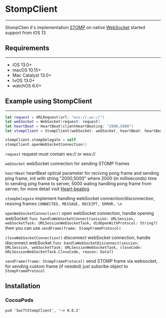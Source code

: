 # StompClient
---
StompClien it's implementation [STOMP](https://stomp.github.io) on native [WebSocket](https://developer.apple.com/documentation/foundation/urlsessionwebsockettask) started support from iOS 13

## Requirements
---
 - iOS 13.0+
 - macOS 10.15+
 - Mac Catalyst 13.0+
 - tvOS 13.0+
 - watchOS 6.0+
 
## Example using StompClient
---
```swift
let request = URLRequest(url: "wss://,ws://")
let webSocket = WebSocket(request: request)
let heartBeat = HeartBeat(clientHeartBeating: "2000,5000")
let stompClient = StompClient(webSocket: webSocket, heartBeat: heartBeat)

stompClient.stompDelegate = self
stompClient.openWebSocketConnection()
```

```request``` request must contain ws:// or wss://

```webSocket``` webSocket connection for sending STOMP frames

```heartBeat``` heartBeat optinal parameter for reciving pong frame and sending ping frame, init with string "2000,5000" where 2000 (in milliseconds) time to sending ping frame to server, 5000 wating handling pong frame from server, for more detail visit [Heart-beating](https://stomp.github.io/stomp-specification-1.2.html#Heart-beating)

```stompDelegate``` implement handling webSocket connection/disconnection, resiving frames ```CONNECTED, MESSAGE, RECEIPT, ERROR, \n```

```openWebSocketConnection()``` open webSocket connection, handle opening webSocket ```func handleWebSocketConnect(session: URLSession, webSocketTask: URLSessionWebSocketTask, didOpenWithProtocol: String?)``` then you can use ```sendFrame(frame: StompFrameProtocol)```

```closeWebSocketConnection()``` disconnect webSocket connection, handle disconnect webSocket ```func handleWebSocketDisconnect(session: URLSession, webSocketTask: URLSessionWebSocketTask, closeCode: URLSessionWebSocketTask.CloseCode, reason: Data?)```

```sendFrame(frame: StompFrameProtocol)``` send STOMP frame via websocket, for sending custom frame (if needed) just subsribe object to `StompFrameProtocol`

## Installation
### CocoaPods
`
pod 'SwiftStompClient', '~> 0.0.2'
`
